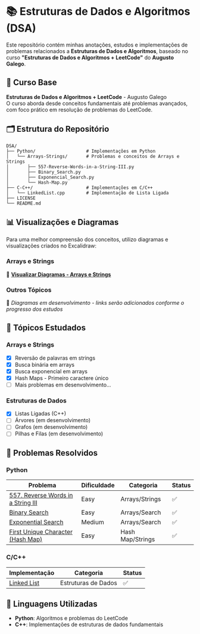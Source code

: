 # 📚 Estruturas de Dados e Algoritmos (DSA)

Este repositório contém minhas anotações, estudos e implementações de problemas relacionados a **Estruturas de Dados e Algoritmos**, baseado no curso **"Estruturas de Dados e Algoritmos + LeetCode"** do **Augusto Galego**.

## 📖 Curso Base

**Estruturas de Dados e Algoritmos + LeetCode** - Augusto Galego  
O curso aborda desde conceitos fundamentais até problemas avançados, com foco prático em resolução de problemas do LeetCode.

## 🗂️ Estrutura do Repositório

```
DSA/
├── Python/                   # Implementações em Python
│   └── Arrays-Strings/       # Problemas e conceitos de Arrays e Strings
│       ├── 557-Reverse-Words-in-a-String-III.py
│       ├── Binary_Search.py
│       ├── Exponencial_Search.py
│       └── Hash-Map.py
├── C-C++/                    # Implementações em C/C++
│   └── LinkedList.cpp        # Implementação de Lista Ligada
├── LICENSE
└── README.md
```

## 📊 Visualizações e Diagramas

Para uma melhor compreensão dos conceitos, utilizo diagramas e visualizações criados no Excalidraw:

### Arrays e Strings
🔗 **[Visualizar Diagramas - Arrays e Strings](https://excalidraw.com/#json=jnVi6Y1jlDSbn1VZ0a5QU,VRKDIF12OCmS5aIKZZf6nw)**

### Outros Tópicos
🔄 *Diagramas em desenvolvimento - links serão adicionados conforme o progresso dos estudos*

## 📁 Tópicos Estudados

### Arrays e Strings
- [x] Reversão de palavras em strings
- [x] Busca binária em arrays
- [x] Busca exponencial em arrays
- [x] Hash Maps - Primeiro caractere único
- [ ] Mais problemas em desenvolvimento...

### Estruturas de Dados
- [x] Listas Ligadas (C++)
- [ ] Árvores (em desenvolvimento)
- [ ] Grafos (em desenvolvimento)
- [ ] Pilhas e Filas (em desenvolvimento)

## 📝 Problemas Resolvidos

### Python
| Problema | Dificuldade | Categoria | Status |
|----------|-------------|-----------|--------|
| [557. Reverse Words in a String III](Python/Arrays-Strings/557-Reverse-Words-in-a-String-III.py) | Easy | Arrays/Strings | ✅ |
| [Binary Search](Python/Arrays-Strings/Binary_Search.py) | Easy | Arrays/Search | ✅ |
| [Exponential Search](Python/Arrays-Strings/Exponencial_Search.py) | Medium | Arrays/Search | ✅ |
| [First Unique Character (Hash Map)](Python/Arrays-Strings/Hash-Map.py) | Easy | Hash Map/Strings | ✅ |

### C/C++
| Implementação | Categoria | Status |
|---------------|-----------|--------|
| [Linked List](C-C++/LinkedList.cpp) | Estruturas de Dados | ✅ |

## 🔧 Linguagens Utilizadas

- **Python**: Algoritmos e problemas do LeetCode
- **C++**: Implementações de estruturas de dados fundamentais
